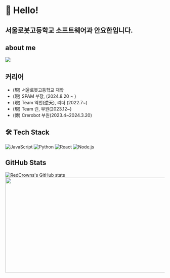 # 👋 Hello!

## 서울로봇고등학교 소프트웨어과 안요한입니다.

## about me
![](https://visitor-badge.glitch.me/badge?page_id=uncroos)

## 커리어
- (現) 서울로봇고등학교 재학
- (現) SPAM 부장, (2024.8.20 ~ )
- (現) Team 역천(逆天), 리더 (2022.7~)
- (現) Team 린, 부원(2023.12~)
- (傳) Crerobot 부원(2023.4~2024.3.20)


## 🛠️ Tech Stack

![JavaScript](https://img.shields.io/badge/-JavaScript-05122A?style=flat&logo=javascript)
![Python](https://img.shields.io/badge/-Python-05122A?style=flat&logo=python)
![React](https://img.shields.io/badge/-React-05122A?style=flat&logo=react)
![Node.js](https://img.shields.io/badge/-Node.js-05122A?style=flat&logo=node.js)

## GitHub Stats
![RedCrowns's GitHub stats](https://github-readme-stats.vercel.app/api?username=RedCrowns&show_icons=true&theme=radical)
<a href="https://github.com/devxb/gitanimals">
        <img
          src="https://render.gitanimals.org/farms/uncroos"
          width="600"
          height="300"
        />
</a>


